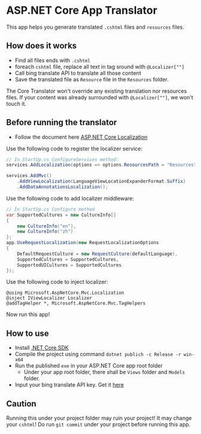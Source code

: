 # ASP.NET Core App Translator

This app helps you generate translated `.cshtml` files and `resources` files.

## How does it works

* Find all files ends with `.cshtml`
* foreach `cshtml` file, replace all text in tag sround with `@Localizer[""]`
* Call bing translate API to translate all those content
* Save the translated file as `Resource` file in the `Resources` folder.

The Core Translator won't override any existing translation nor resources files. If your content was already surrounded with `@Localizer[""]`, we won't touch it.

## Before running the translator

* Follow the document here [ASP.NET Core Localization](https://docs.microsoft.com/en-us/aspnet/core/fundamentals/localization?view=aspnetcore-2.1)

Use the following code to register the localizer service:

```csharp
// In StartUp.cs ConfigureServices method:
services.AddLocalization(options => options.ResourcesPath = "Resources");

services.AddMvc()
    .AddViewLocalization(LanguageViewLocationExpanderFormat.Suffix)
    .AddDataAnnotationsLocalization();
```

Use the following code to add localizer middleware:

```csharp
// In StartUp.cs Configure method
var SupportedCultures = new CultureInfo[]
{
    new CultureInfo("en"),
    new CultureInfo("zh")
};
app.UseRequestLocalization(new RequestLocalizationOptions
{
    DefaultRequestCulture = new RequestCulture(defaultLanguage),
    SupportedCultures = SupportedCultures,
    SupportedUICultures = SupportedCultures
});
```

Use the following code to inject localizer:

```cshtml
@using Microsoft.AspNetCore.Mvc.Localization
@inject IViewLocalizer Localizer
@addTagHelper *, Microsoft.AspNetCore.Mvc.TagHelpers
```

Now run this app!

## How to use

* Install [.NET Core SDK](http://dot.net)
* Compile the project using command `dotnet publich -c Release -r win-x64`
* Run the published `exe` in your ASP.NET Core app root folder
    - Under your app root folder, there shall be `Views` folder and `Models` folder.
* Input your bing translate API key. Get it [here](https://portal.azure.com)

## Caution

Running this under your project folder may ruin your project! It may change your `cshtml`! Do run `git commit` under your project before running this app.
